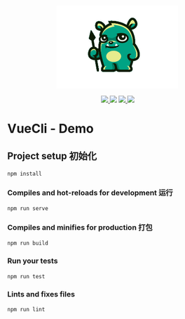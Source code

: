 <p align="center">
  <a href="https://neveryu.github.io/web-bookmarks/" target="_blank">
    <img width="280" src="https://raw.githubusercontent.com/Neveryu/web-bookmarks/master/docs/.vuepress/public/cute-spear-monster.jpg" alt="logo">
  </a>
</p>

<p align="center">
  <a href="#">
    <img src="https://img.shields.io/badge/Vue-2.6.10-green">
  </a>
  <a href="#">
    <img src="https://img.shields.io/badge/vue--router-3.0.3-brightgreen"></a>
  <a href="#">
    <img src="https://img.shields.io/badge/jquery-3.4.1-red">
  </a>
  <a href="#">
    <img src="https://img.shields.io/badge/core--js-2.6.5-yellow" >
  </a>
</p>

# VueCli - Demo

## Project setup 初始化
```
npm install
```

### Compiles and hot-reloads for development 运行
```
npm run serve
```

### Compiles and minifies for production 打包
```
npm run build
```

### Run your tests
```
npm run test
```

### Lints and fixes files
```
npm run lint
